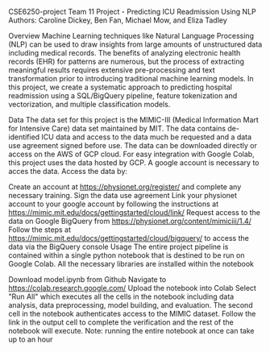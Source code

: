 CSE6250-project
Team 11 Project - Predicting ICU Readmission Using NLP
Authors: Caroline Dickey, Ben Fan, Michael Mow, and Eliza Tadley

Overview
Machine Learning techniques like Natural Language Processing (NLP) can be used to draw insights from large amounts of unstructured data including medical records. The benefits of analyzing electronic health records (EHR) for patterns are numerous, but the process of extracting meaningful results requires extensive pre-processing and text transformation prior to introducing traditional machine learning models. In this project, we create a systematic approach to predicting hospital readmission using a SQL/BigQuery pipeline, feature tokenization and vectorization, and multiple classification models.

Data
The data set for this project is the MIMIC-III (Medical Information Mart for Intensive Care) data set maintained by MIT. The data contains de-identified ICU data and access to the data much be requested and a data use agreement signed before use. The data can be downloaded directly or access on the AWS of GCP cloud. For easy integration with Google Colab, this project uses the data hosted by GCP. A google account is necessary to acces the data. Access the data by:

Create an account at https://physionet.org/register/ and complete any necessary training.
Sign the data use agreement
Link your physionet account to your google account by following the instructions at https://mimic.mit.edu/docs/gettingstarted/cloud/link/
Request access to the data on Google BigQuery from https://physionet.org/content/mimiciii/1.4/
Follow the steps at https://mimic.mit.edu/docs/gettingstarted/cloud/bigquery/ to access the data via the BigQuery console
Usage
The entire project pipeline is contained within a single python notebook that is destined to be run on Google Colab. All the necessary libraries are installed within the notebook

Download model.ipynb from Github
Navigate to https://colab.research.google.com/
Upload the notebook into Colab
Select "Run All" which executes all the cells in the notebook including data analysis, data preprocessing, model building, and evaluation. The second cell in the notebook authenticates access to the MIMIC dataset. Follow the link in the output cell to complete the verification and the rest of the notebook will execute.
Note: running the entire notebook at once can take up to an hour
